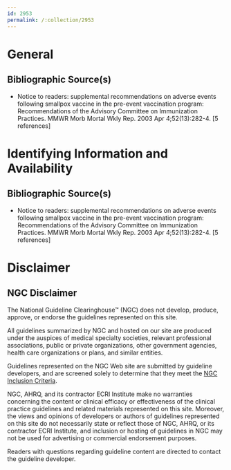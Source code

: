 ```yaml
---
id: 2953
permalink: /:collection/2953
---
```


# General

## Bibliographic Source(s)

- Notice to readers: supplemental recommendations on adverse events following smallpox vaccine in the pre-event vaccination program: Recommendations of the Advisory Committee on Immunization Practices. MMWR Morb Mortal Wkly Rep. 2003 Apr 4;52(13):282-4. [5 references]

# Identifying Information and Availability

## Bibliographic Source(s)

- Notice to readers: supplemental recommendations on adverse events following smallpox vaccine in the pre-event vaccination program: Recommendations of the Advisory Committee on Immunization Practices. MMWR Morb Mortal Wkly Rep. 2003 Apr 4;52(13):282-4. [5 references]

# Disclaimer

## NGC Disclaimer

The National Guideline Clearinghouse™ (NGC) does not develop, produce, approve, or endorse the guidelines represented on this site.

All guidelines summarized by NGC and hosted on our site are produced under the auspices of medical specialty societies, relevant professional associations, public or private organizations, other government agencies, health care organizations or plans, and similar entities.

Guidelines represented on the NGC Web site are submitted by guideline developers, and are screened solely to determine that they meet the [NGC Inclusion Criteria](/help-and-about/summaries/inclusion-criteria).

NGC, AHRQ, and its contractor ECRI Institute make no warranties concerning the content or clinical efficacy or effectiveness of the clinical practice guidelines and related materials represented on this site. Moreover, the views and opinions of developers or authors of guidelines represented on this site do not necessarily state or reflect those of NGC, AHRQ, or its contractor ECRI Institute, and inclusion or hosting of guidelines in NGC may not be used for advertising or commercial endorsement purposes.

Readers with questions regarding guideline content are directed to contact the guideline developer.


